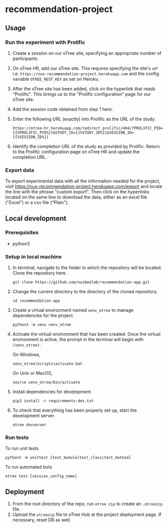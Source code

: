 # recommendation-project

## Usage

### Run the experiment with Prolific

1. Create a session on our oTree site, specifying an appropriate number of participants.

1. On oTree HR, add our oTree site. This requires specifying the site's url i.e.
   `https://nus-recommendation-project.herokuapp.com` and the config variable `OTREE_REST_KEY` as set on Heroku.

1. After the oTree site has been added, click on the hyperlink that reads "Prolific". This brings us to the "Prolific configuration" page for our oTree site.

1. Add the session code obtained from step 1 here.

1. Enter the following URL (exactly) into Prolific as the URL of the study.

   ```
   https://otree-hr.herokuapp.com/redirect_prolific/404/?PROLIFIC_PID={{%PROLIFIC_PID%}}&STUDY_ID={{%STUDY_ID%}}&SESSION_ID={{%SESSION_ID%}}
   ```

1. Identify the completion URL of the study as provided by Prolific. Return to the Prolific configuration page on oTree HR and update the completion URL.

### Export data

To export experimental data with all the information needed for the project, visit https://nus-recommendation-project.herokuapp.com/export and locate the line with the phrase "custom export". Then click on the hyperlinks located on the same line to download the data, either as an excel file ("Excel") or a csv file ("Plain").

## Local development

### Prerequisites

- python3

### Setup in local machine

1. In terminal, navigate to the folder in which the repository will be located. Clone the repository here.

   ```
   git clone https://github.com/nusbeelab/recommendation-app.git
   ```

1. Change the current directory to the directory of the cloned repository.

   ```
   cd recommendation-app
   ```

1. Create a virtual environment named `venv_otree` to manage dependencies for the project.

   ```
   python3 -m venv venv_otree
   ```

1. Activate the virtual environment that has been created. Once the virtual environment is active, the prompt in the terminal will begin with `(venv_otree)`.

   On Windows,

   ```
   venv_otree\Scripts\activate.bat
   ```

   On Unix or MacOS,

   ```
   source venv_otree/bin/activate
   ```

1. Install dependencies for development.

   ```
   pip3 install -r requirements-dev.txt
   ```

1. To check that everything has been properly set up, start the development server.

   ```
   otree devserver
   ```

### Run tests

To run unit tests

```
python3 -m unittest [test_module|test_class|test_method]
```

To run automated bots

```
otree test [session_config_name]
```

## Deployment

1. From the root directory of the repo, run `otree zip` to create an `.otreezip` file.
1. Upload the `otreezip` file to oTree Hub at the project deployment page. If necessary, reset DB as well.
